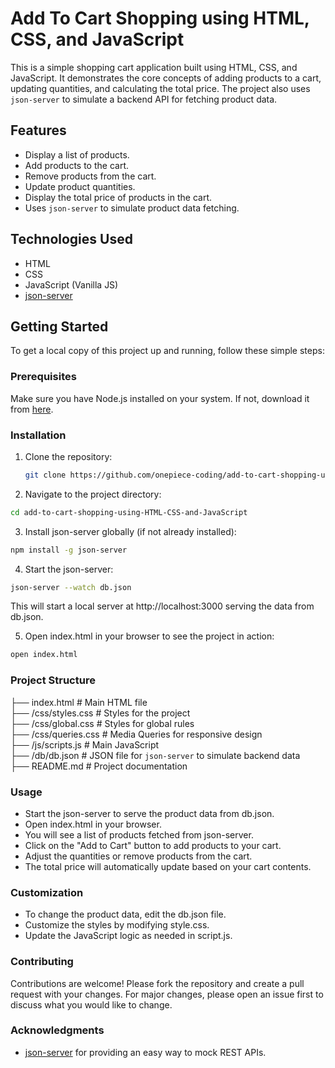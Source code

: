 # Add To Cart Shopping using HTML, CSS, and JavaScript

This is a simple shopping cart application built using HTML, CSS, and JavaScript. It demonstrates the core concepts of adding products to a cart, updating quantities, and calculating the total price. The project also uses `json-server` to simulate a backend API for fetching product data.

## Features

- Display a list of products.
- Add products to the cart.
- Remove products from the cart.
- Update product quantities.
- Display the total price of products in the cart.
- Uses `json-server` to simulate product data fetching.

## Technologies Used

- HTML
- CSS
- JavaScript (Vanilla JS)
- [json-server](https://www.npmjs.com/package/json-server)

## Getting Started

To get a local copy of this project up and running, follow these simple steps:

### Prerequisites

Make sure you have Node.js installed on your system. If not, download it from [here](https://nodejs.org/).

### Installation

1. Clone the repository:

   ```bash
   git clone https://github.com/onepiece-coding/add-to-cart-shopping-using-HTML-CSS-and-JavaScript.git
   
2. Navigate to the project directory:

  ```bash
  cd add-to-cart-shopping-using-HTML-CSS-and-JavaScript
  ````

3. Install json-server globally (if not already installed):

  ```bash
  npm install -g json-server
  ```

4. Start the json-server:

  ```bash
  json-server --watch db.json
  ```

This will start a local server at http://localhost:3000 serving the data from db.json.

5. Open index.html in your browser to see the project in action:
   
  ```bash
  open index.html
  ```

### Project Structure

├── index.html        # Main HTML file <br />
├── /css/styles.css         # Styles for the project <br />
├── /css/global.css         # Styles for global rules <br />
├── /css/queries.css         # Media Queries for responsive design <br />
├── /js/scripts.js         # Main JavaScript  <br />
├── /db/db.json           # JSON file for `json-server` to simulate backend data <br />
├── README.md         # Project documentation

### Usage

- Start the json-server to serve the product data from db.json.
- Open index.html in your browser.
- You will see a list of products fetched from json-server.
- Click on the "Add to Cart" button to add products to your cart.
- Adjust the quantities or remove products from the cart.
- The total price will automatically update based on your cart contents.
  
### Customization

- To change the product data, edit the db.json file.
- Customize the styles by modifying style.css.
- Update the JavaScript logic as needed in script.js.

### Contributing

Contributions are welcome! Please fork the repository and create a pull request with your changes. For major changes, please open an issue first to discuss what you would like to change.

### Acknowledgments

- [json-server](https://www.npmjs.com/package/json-server) for providing an easy way to mock REST APIs.
